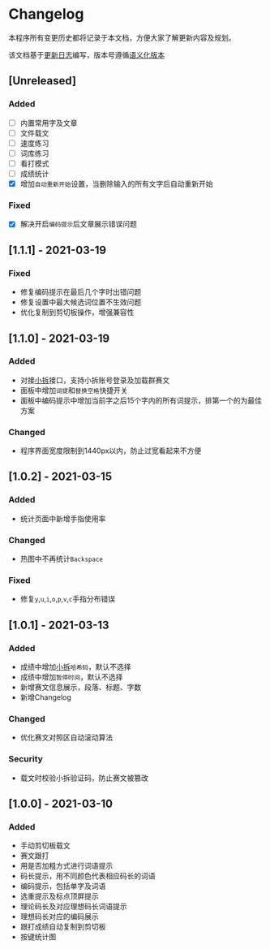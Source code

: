 # Changelog

本程序所有变更历史都将记录于本文档，方便大家了解更新内容及规划。

该文档基于[更新日志](https://keepachangelog.com/zh-CN/1.0.0/)编写，版本号遵循[语义化版本](https://semver.org/)

## [Unreleased]

### Added

- [ ] 内置常用字及文章
- [ ] 文件载文
- [ ] 速度练习
- [ ] 词库练习
- [ ] 看打模式
- [ ] 成绩统计
- [x] 增加`自动重新开始`设置，当删除输入的所有文字后自动重新开始

### Fixed

- [x] 解决开启`编码提示`后文章展示错误问题

## [1.1.1] - 2021-03-19

### Fixed

- 修复编码提示在最后几个字时出错问题
- 修复设置中最大候选词位置不生效问题
- 优化复制到剪切板操作，增强兼容性

## [1.1.0] - 2021-03-19

### Added

- 对接[小拆][xiaochai]接口，支持小拆账号登录及加载群赛文
- 面板中增加`词提`和`替换空格`快捷开关
- 面板中编码提示中增加当前字之后15个字内的所有词提示，排第一个的为最佳方案

### Changed

- 程序界面宽度限制到1440px以内，防止过宽看起来不方便

## [1.0.2] - 2021-03-15

### Added

- 统计页面中新增手指使用率

### Changed

- 热图中不再统计`Backspace`

### Fixed

- 修复`y`,`u`,`i`,`o`,`p`,`v`,`c`手指分布错误

## [1.0.1] - 2021-03-13

### Added

- 成绩中增加[小拆][xiaochai]`哈希码`，默认不选择
- 成绩中增加`暂停时间`，默认不选择
- 新增赛文信息展示，段落、标题、字数
- 新增Changelog

### Changed

- 优化赛文对照区自动滚动算法

### Security

- 载文时校验小拆验证码，防止赛文被篡改

## [1.0.0] - 2021-03-10

### Added

- 手动剪切板载文
- 赛文跟打
- 用是否加粗方式进行词语提示
- 码长提示，用不同颜色代表相应码长的词语
- 编码提示，包括单字及词语
- 选重提示及标点顶屏提示
- 理论码长及对应理想码长词语提示
- 理想码长对应的编码展示
- 跟打成绩自动复制到剪切板
- 按键统计图

[xiaochai]: https://xc.cool/